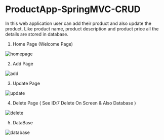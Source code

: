 # ProductApp-SpringMVC-CRUD
In this web application user can add their product and also update the product.
Like product name, product description and product price all the details are stored in database.

1. Home Page (Welcome Page)

![homepage](https://user-images.githubusercontent.com/75407909/184473630-4a0155b4-ae63-487e-b46e-2b1f19109144.png)

2. Add Page

![add](https://user-images.githubusercontent.com/75407909/184473653-7cb45740-c7b9-453f-9688-b749a82913ea.png)

3. Update Page

![update](https://user-images.githubusercontent.com/75407909/184473660-20e89129-3484-419e-bcfb-1276097a3d98.png)

4. Delete Page ( See ID:7 Delete On Screen & Also Database )

![delete](https://user-images.githubusercontent.com/75407909/184473670-ba0cc9c9-98ab-47da-9a58-f15ef4d66006.png)

5. DataBase

![database](https://user-images.githubusercontent.com/75407909/184473677-3c2cdbf6-e29c-489b-9af2-43bebd077f8b.png)


